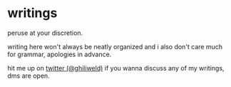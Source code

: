# writings

peruse at your discretion.

writing here won't always be neatly organized and i also don't care much for grammar, apologies in advance.

hit me up on [twitter (@ghiliweld)](https://twitter.com/ghiliweld) if you wanna discuss any of my writings, dms are open.
